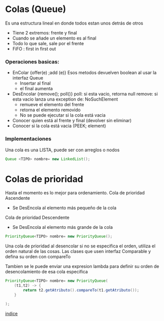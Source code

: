 # Colas (Queue)
Es una estructura lineal en donde todos estan unos detrás de otros
- Tiene 2 extremos: frente y final
- Cuando se añade un elemento es al final
- Todo lo que sale, sale por el frente
- FiFO : first in first out
### Operaciones basicas:
- EnColar  {offer(e) ;add (e)}
  Esos metodos devuelven boolean al usar la interfaz Queue
  - Insertar al final
  - el final aumenta
- DesEncolar {remove(); poll()}
poll: si esta vacio, retorna null
remove: si esta vacio lanza una exception de: NoSuchElement
  - remueve el elemento del frente
  - retorna el elemento removido
  - No se puede ejecutar si la cola está vacia
- Conocer quien está al frente y final (devolver sin eliminar)
- Conocer si la cola está vacia (PEEK; element)

### Implementaciones

Una cola es una LISTA, puede ser con arreglos o nodos
~~~java
Queue <TIPO> nombre= new LinkedList();
~~~


# Colas de prioridad
Hasta el momento es lo mejor para ordenamiento.
Cola de prioridad Ascendente
- Se DesEncola al elemento más pequeño de la cola
  
Cola de prioridad Descendente
- Se DesEncola al elemento más grande de la cola

~~~java
PriorityQueue<TIPO> nombre= new PriorityQueue();
~~~

Una cola de prioridad al desencolar si no se especifica el orden, utiliza el orden natural de las cosas. Las clases que usen interfaz Comparable y defina su orden con compareTo

Tambien se le puede enviar una expresion lambda para definir su orden de desencolamiento de esa cola especifica
~~~java
PriorityQueue<TIPO> nombre= new PriorityQueue(
    (t1,t2) -> {
        return t2.getAtributo().compareTo(t1.getAtributo());
    }

);
~~~
[indice](#indice) 
